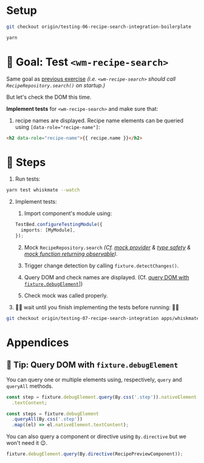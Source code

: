 # Setup

```sh
git checkout origin/testing-06-recipe-search-integration-boilerplate

yarn
```

# 🎯 Goal: Test `<wm-recipe-search>`

Same goal as [previous exercise](03-recipe-search-isolated.md) _(i.e. `<wm-recipe-search>` should call `RecipeRepository.search()` on startup.)_

But let's check the DOM this time.

**Implement tests** for `<wm-recipe-search>` and make sure that:

1. recipe names are displayed. Recipe name elements can be queried using `[data-role="recipe-name"]`:

```html
<h2 data-role="recipe-name">{{ recipe.name }}</h2>
```

# 📝 Steps

1. Run tests:

```sh
yarn test whiskmate --watch
```

2. Implement tests:

   1. Import component's module using:

   ```ts
   TestBed.configureTestingModule({
     imports: [MyModule],
   });
   ```

   2. Mock `RecipeRepository.search` _(Cf. [mock provider](03-recipe-search-isolated.md#-tip-mock-provider) & [type safety](03-recipe-search-isolated.md#-tip-class-type-safety-) & [mock function returning observable](03-recipe-search-isolated.md#-tip-mock-a-function-returning-an-observable))_.

   3. Trigger change detection by calling `fixture.detectChanges()`.

   4. Query DOM and check names are displayed. (Cf. [query DOM with `fixture.debugElement`](#-tip-query-dom-with-fixturedebugelement)])

   5. Check mock was called properly.

3. 🙏🛑 wait until you finish implementing the tests before running: 🛑🙏

```sh
git checkout origin/testing-07-recipe-search-integration apps/whiskmate/src/app/recipe/recipe-search.component.ts
```

# Appendices

## 🎁 Tip: Query DOM with `fixture.debugElement`

You can query one or multiple elements using, respectively, `query` and `queryAll` methods.

```ts
const step = fixture.debugElement.query(By.css('.step')).nativeElement
  .textContent;

const steps = fixture.debugElement
  .queryAll(By.css('.step'))
  .map((el) => el.nativeElement.textContent);
```

You can also query a component or directive using `By.directive` but we won't need it 😉.

```ts
fixture.debugElement.query(By.directive(RecipePreviewComponent));
```
